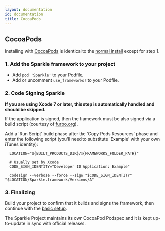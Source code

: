 ```yaml
---
layout: documentation
id: documentation
title: CocoaPods
---
```

## CocoaPods

Installing with [CocoaPods](//cocoapods.org/pods/Sparkle) is identical to the [normal install](/documentation/#basic-setup) except for step 1.

### 1. Add the Sparkle framework to your project

* Add `pod 'Sparkle'` to your Podfile.
* Add or uncomment `use_frameworks!` to your Podfile.

### 2. Code Signing Sparkle

**If you are using Xcode 7 or later, this step is automatically handled and should be skipped.**

If the application is signed, then the framework must be also signed via a build script (courtesy of [furbo.org](http://furbo.org/2013/10/17/code-signing-and-mavericks/)).

Add a 'Run Script' build phase after the 'Copy Pods Resources' phase and enter the following script (you'll need to substitute 'Example' with your own iTunes identity):

      LOCATION="${BUILT_PRODUCTS_DIR}/${FRAMEWORKS_FOLDER_PATH}"

      # Usually set by Xcode
      CODE_SIGN_IDENTITY="Developer ID Application: Example"

      codesign --verbose --force --sign "$CODE_SIGN_IDENTITY" "$LOCATION/Sparkle.framework/Versions/A"

### 3. Finalizing
Build your project to confirm that it builds and signs the framework, then continue with the [basic setup](/documentation/#set-up-a-sparkle-updater-object).

The Sparkle Project maintains its own CocoaPod Podspec and it is kept up-to-update in sync with official releases.
